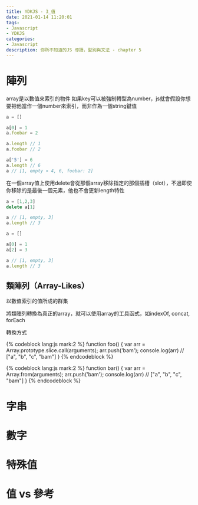 ```yaml
---
title: YDKJS - 3_值
date: 2021-01-14 11:20:01
tags:
- Javascript
- YDKJS
categories:
- Javascript
description: 你所不知道的JS 導讀，型別與文法 - chapter 5
---
```


# 陣列

array是以數值來索引的物件
如果key可以被強制轉型為number，js就會假設你想要把他當作一個number來索引，而非作為一個string鍵值

```js
a = []

a[0] = 1
a.foobar = 2

a.length // 1
a.foobar // 2

a['5'] = 6
a.length // 6
a // [1, empty × 4, 6, foobar: 2]
```

在一個array值上使用delete會從那個array移除指定的那個插槽（slot），不過即使你移除的是最後一個元素，他也不會更新length特性

```js
a = [1,2,3]
delete a[1]

a // [1, empty, 3]
a.length // 3
```

```js
a = []

a[0] = 1
a[2] = 3

a // [1, empty, 3]
a.length // 3
```

## 類陣列（Array-Likes）

以數值索引的值所成的群集

將類陣列轉換為真正的array，就可以使用array的工具函式，如indexOf, concat, forEach

轉換方式

{% codeblock lang:js mark:2 %}
function foo() {
  var arr = Array.prototype.slice.call(arguments);
  arr.push('bam');
  console.log(arr) // ["a", "b", "c", "bam"]
}
{% endcodeblock %}

{% codeblock lang:js mark:2 %}
function bar() {
  var arr = Array.from(arguments);
  arr.push('bam');
  console.log(arr) // ["a", "b", "c", "bam"]
}
{% endcodeblock %}

# 字串

# 數字

# 特殊值
# 值 vs 參考
